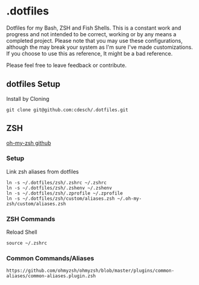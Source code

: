 # .dotfiles

Dotfiles for my Bash, ZSH and Fish Shells. This is a constant work and progress and not intended to be correct, working or by any means a completed project. Please note that you may use these configurations, although the may break your system as I'm sure I've made customizations. If you choose to use this as reference, It might be a bad reference.

Please feel free to leave feedback or contribute.

## dotfiles Setup

Install by Cloning

    git clone git@github.com:cdesch/.dotfiles.git

## ZSH

[oh-my-zsh github](https://github.com/ohmyzsh/ohmyzsh)

### Setup

Link zsh aliases from dotfiles

    ln -s ~/.dotfiles/zsh/.zshrc ~/.zshrc
    ln -s ~/.dotfiles/zsh/.zshenv ~/.zshenv
    ln -s ~/.dotfiles/zsh/.zprofile ~/.zprofile
    ln -s ~/.dotfiles/zsh/custom/aliases.zsh ~/.oh-my-zsh/custom/aliases.zsh



### ZSH Commands

Reload Shell

    source ~/.zshrc

### Common Commands/Aliases

    https://github.com/ohmyzsh/ohmyzsh/blob/master/plugins/common-aliases/common-aliases.plugin.zsh

